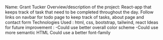 Name: Grant Tucker
Overview/description of the project:  React-app that keeps track of task that need to be completed throughout the day.
Follow links on navbar for todo page to keep track of tasks, about page and contact form
Technologies Used : html, css, bootstrap, tailwind, react
Ideas for future improvement : -Could use better overall color scheme -Could use more semantic HTML Could use a better font-family
